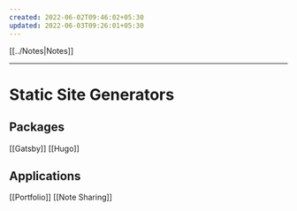 ```yaml
---
created: 2022-06-02T09:46:02+05:30
updated: 2022-06-03T09:26:01+05:30
---
```

[[../Notes|Notes]]

---
# Static Site Generators 

## Packages
[[Gatsby]]
[[Hugo]]

## Applications
[[Portfolio]]
[[Note Sharing]]